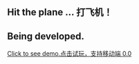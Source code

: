 ## Hit the plane ... 打飞机！

## Being developed.

[Click to see demo.点击试玩，支持移动端 0.0](https://shalldie.github.io/demos/hit-plane/index.html)